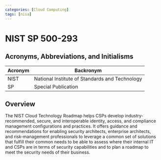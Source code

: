 ```yaml
---
categories: [Cloud Computing]
tags: [nisa]
---
```


# NIST SP 500-293

## Acronyms, Abbreviations, and Initialisms

| Acronym | Backronym |
| - | - |
| NIST | National Institute of Standards and Technology |
| SP | Special Publication |

## Overview

The NIST Cloud Technology Roadmap helps CSPs develop industry-recommended, secure, and interoperable identity, access, and compliance management configurations and practices. It offers guidance and recommendations for enabling security architects, enterprise architects, and risk-management professionals to leverage a common set of solutions that fulfill their common needs to be able to assess where their internal IT and CSPs are in terms of security capabilities and to plan a roadmap to meet the security needs of their business.
